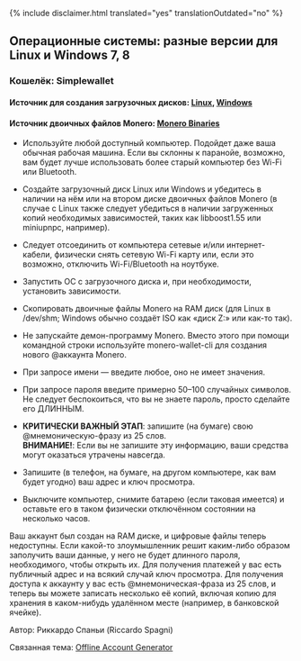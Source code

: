 {% include disclaimer.html translated="yes" translationOutdated="no" %}

## Операционные системы: разные версии для Linux и Windows 7, 8

### Кошелёк: Simplewallet

#### Источник для создания загрузочных дисков:  [Linux](http://www.pendrivelinux.com/),       [Windows](https://www.microsoft.com/en-us/download/windows-usb-dvd-download-tool)

#### Источник двоичных файлов Monero:  [Monero Binaries](https://getmonero.org/downloads/)

- Используйте любой доступный компьютер. Подойдет даже ваша обычная рабочая машина. Если вы склонны к паранойе, возможно, вам будет лучше использовать более старый компьютер без Wi-Fi или Bluetooth.

- Создайте загрузочный диск Linux или Windows и убедитесь в наличии на нём или на втором диске двоичных файлов Monero (в случае с Linux также следует убедиться в наличии загруженных копий необходимых зависимостей, таких как libboost1.55 или miniupnpc, например).

- Следует отсоединить от компьютера сетевые и/или интернет-кабели, физически снять сетевую Wi-Fi карту или, если это возможно, отключить Wi-Fi/Bluetooth на ноутбуке.

- Запустить ОС с загрузочного диска и, при необходимости, установить зависимости.

- Скопировать двоичные файлы Monero на RAM диск (для Linux в /dev/shm; Windows обычно создаёт ISO как «диск Z:» или как-то так).

- Не запускайте демон-программу Monero. Вместо этого при помощи командной строки используйте monero-wallet-cli для создания нового @аккаунта Monero.

- При запросе имени — введите любое, оно не имеет значения.

- При запросе пароля введите примерно 50–100 случайных символов. Не следует беспокоиться, что вы не знаете пароль, просто сделайте его ДЛИННЫМ.

- **КРИТИЧЕСКИ ВАЖНЫЙ ЭТАП**: запишите (на бумаге) свою @мнемоническую-фразу из 25 слов.  
**ВНИМАНИЕ!**:  Если вы не запишите эту информацию, ваши средства могут оказаться утрачены навсегда.

- Запишите (в телефон, на бумаге, на другом компьютере, как вам будет угодно) ваш адрес и ключ просмотра.

- Выключите компьютер, снимите батарею (если таковая имеется) и оставьте его в таком физически отключённом состоянии на несколько часов.

Ваш аккаунт был создан на RAM диске, и цифровые файлы теперь недоступны. Если какой-то злоумышленник решит каким-либо образом заполучить ваши данные, у него не будет длинного пароля, необходимого, чтобы открыть их. Для получения платежей у вас есть публичный адрес и на всякий случай ключ просмотра. Для получения доступа к аккаунту у вас есть @мнемоническая-фраза из 25 слов, и теперь вы можете записать несколько её копий, включая копию для хранения в каком-нибудь удалённом месте (например, в банковской ячейке).

Автор: Риккардо Спаньи (Riccardo Spagni)

Связанная тема:  [Offline Account Generator](http://moneroaddress.org/)
